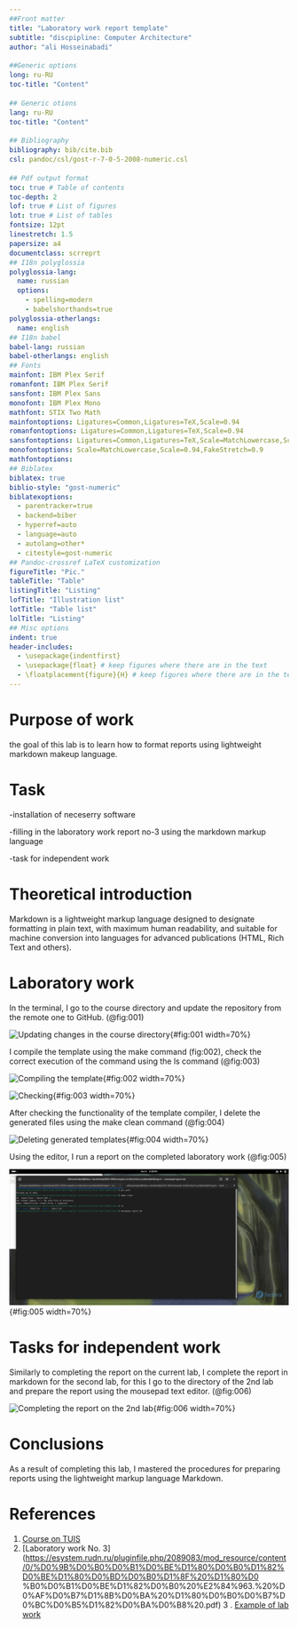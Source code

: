 ```yaml
---
##Front matter
title: "Laboratory work report template"
subtitle: "discpipline: Computer Architecture"
author: "ali Hosseinabadi"

##Generic options
long: ru-RU
toc-title: "Content"

## Generic otions
lang: ru-RU
toc-title: "Content"

## Bibliography
bibliography: bib/cite.bib
csl: pandoc/csl/gost-r-7-0-5-2008-numeric.csl

## Pdf output format
toc: true # Table of contents
toc-depth: 2
lof: true # List of figures
lot: true # List of tables
fontsize: 12pt
linestretch: 1.5
papersize: a4
documentclass: scrreprt
## I18n polyglossia
polyglossia-lang:
  name: russian
  options:
	- spelling=modern
	- babelshorthands=true
polyglossia-otherlangs:
  name: english
## I18n babel
babel-lang: russian
babel-otherlangs: english
## Fonts
mainfont: IBM Plex Serif
romanfont: IBM Plex Serif
sansfont: IBM Plex Sans
monofont: IBM Plex Mono
mathfont: STIX Two Math
mainfontoptions: Ligatures=Common,Ligatures=TeX,Scale=0.94
romanfontoptions: Ligatures=Common,Ligatures=TeX,Scale=0.94
sansfontoptions: Ligatures=Common,Ligatures=TeX,Scale=MatchLowercase,Scale=0.94
monofontoptions: Scale=MatchLowercase,Scale=0.94,FakeStretch=0.9
mathfontoptions:
## Biblatex
biblatex: true
biblio-style: "gost-numeric"
biblatexoptions:
  - parentracker=true
  - backend=biber
  - hyperref=auto
  - language=auto
  - autolang=other*
  - citestyle=gost-numeric
## Pandoc-crossref LaTeX customization
figureTitle: "Pic."
tableTitle: "Таble"
listingTitle: "Listing"
lofTitle: "Illustration list"
lotTitle: "Table list"
lolTitle: "Listing"
## Misc options
indent: true
header-includes:
  - \usepackage{indentfirst}
  - \usepackage{float} # keep figures where there are in the text
  - \floatplacement{figure}{H} # keep figures where there are in the text
---
```


# Purpose of work

the goal of this lab is to learn how to format reports using lightweight markdown makeup language.
 
# Task

-installation of neceserry software

-filling in the laboratory work report no-3 using the markdown markup language

-task for independent work

# Theoretical introduction

Markdown is a lightweight markup language designed to designate formatting in plain text, with maximum human readability, and suitable for machine conversion into languages for advanced publications (HTML, Rich Text and others).

# Laboratory work

In the terminal, I go to the course directory and update the repository from the remote one to GitHub. (@fig:001)

![Updating changes in the course directory](1.png){#fig:001 width=70%} 

I compile the template using the make command (fig:002), check the correct execution of the command using the ls command (@fig:003) 

![Compiling the template](2.png){#fig:002 width=70%} 

![Checking](3.png){#fig:003 width=70%} 

After checking the functionality of the template compiler, I delete the generated files using the make clean command (@fig:004) 

![Deleting generated templates](4.png){#fig:004 width=70%} 

Using the editor, I run a report on the completed laboratory work (@fig:005)

![Preparing the report](image/5.png){#fig:005 width=70%}

# Tasks for independent work

Similarly to completing the report on the current lab, I complete the report in markdown for the second lab, for this I go to the directory of the 2nd lab and prepare the report using the mousepad text editor. (@fig:006)

![Completing the report on the 2nd lab](image/6.png){#fig:006 width=70%}

# Conclusions

As a result of completing this lab, I mastered the procedures for preparing reports using the lightweight markup language Markdown.

# References

1. [Course on TUIS](https://esystem.rudn.ru/course/view.php?id=112)
2. [Laboratory work No. 3](https://esystem.rudn.ru/pluginfile.php/2089083/mod_resource/content/0/%D0%9B%D0%B0%D0%B1%D0%BE%D1%80%D0%B0%D1%82%D0%BE%D1%80%D0%BD%D0%B0%D1%8F%20%D1%80%D0 %B0%D0%B1%D0%BE%D1%82%D0%B0%20%E2%84%963.%20%D0%AF%D0%B7%D1%8B%D0%BA%20%D1%80%D0%B0%D0%B7%D0%BC%D0%B5%D1%82%D0%BA%D0%B8%20.pdf) 3 . [Example of lab work](https://github.com/evdvorkina/study_2022-2023_arh-pc/blob/master/labs/lab04/report/%D0%9B04_%D0%94%D0%B2%D0%BE%D1%80%D0%BA%D0%B8%D0%BD%D0%B0_%D0%BE%D1%82%D1%87%D0%B5%D1%82.md?plain=1)